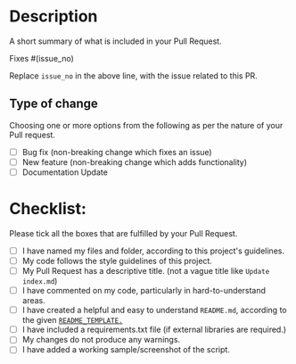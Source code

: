 # Description

A short summary of what is included in your Pull Request.

Fixes #(issue_no)

Replace `issue_no` in the above line, with the issue related to this PR.

## Type of change

Choosing one or more options from the following as per the nature of your Pull request.

- [ ] Bug fix (non-breaking change which fixes an issue)
- [ ] New feature (non-breaking change which adds functionality)
- [ ] Documentation Update

# Checklist:
Please tick all the boxes that are fulfilled by your Pull Request.

- [ ] I have named my files and folder, according to this project's guidelines.
- [ ] My code follows the style guidelines of this project.
- [ ] My Pull Request has a descriptive title. (not a vague title like `Update index.md`)
- [ ] I have commented on my code, particularly in hard-to-understand areas.
- [ ] I have created a helpful and easy to understand `README.md`, according to the given [`README_TEMPLATE.`](https://github.com/chavarera/python-mini-projects/blob/master/README_TEMPLATE.md)
- [ ] I have included a requirements.txt file (if external libraries are required.)
- [ ] My changes do not produce any warnings.
- [ ] I have added a working sample/screenshot of the script.
